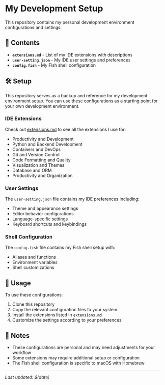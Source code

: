 # My Development Setup

This repository contains my personal development environment configurations and settings.

## 📁 Contents

- **`extensions.md`** - List of my IDE extensions with descriptions
- **`user-setting.json`** - My IDE user settings and preferences
- **`config.fish`** - My Fish shell configuration

## 🛠️ Setup

This repository serves as a backup and reference for my development environment setup. You can use these configurations as a starting point for your own development environment.

### IDE Extensions

Check out [extensions.md](./extensions.md) to see all the extensions I use for:
- Productivity and Development
- Python and Backend Development
- Containers and DevOps
- Git and Version Control
- Code Formatting and Quality
- Visualization and Themes
- Database and ORM
- Productivity and Organization

### User Settings

The `user-setting.json` file contains my IDE preferences including:
- Theme and appearance settings
- Editor behavior configurations
- Language-specific settings
- Keyboard shortcuts and keybindings

### Shell Configuration

The `config.fish` file contains my Fish shell setup with:
- Aliases and functions
- Environment variables
- Shell customizations

## 🔧 Usage

To use these configurations:

1. Clone this repository
2. Copy the relevant configuration files to your system
3. Install the extensions listed in `extensions.md`
4. Customize the settings according to your preferences

## 📝 Notes

- These configurations are personal and may need adjustments for your workflow
- Some extensions may require additional setup or configuration
- The Fish shell configuration is specific to macOS with Homebrew

---

*Last updated: $(date)* 